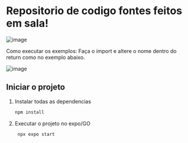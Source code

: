 # Repositorio de codigo fontes feitos em sala!

![image](https://github.com/user-attachments/assets/537f9311-d8e9-4411-8658-7ea24ba67216)






Como executar os exemplos: 
      Faça o import e altere o nome dentro do return como no exemplo abaixo.


![image](https://github.com/user-attachments/assets/a9c4a754-c34c-477a-a154-91b410a5e50d)


## Iniciar o projeto

1. Instalar todas as dependencias

   ```bash
   npm install
   ```

2. Executar o projeto no expo/GO

   ```bash
    npx expo start
   ```

